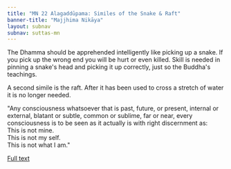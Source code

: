 ```yaml
---
title: "MN 22 Alagaddūpama: Similes of the Snake & Raft"
banner-title: "Majjhima Nikāya" 
layout: subnav 
subnav: suttas-mn 
---
```


The Dhamma should be apprehended intelligently like picking up a snake. If you pick up the wrong end you will be hurt or even killed. Skill is needed in pinning a snake's head and picking it up correctly, just so the Buddha's teachings.


A second simile is the raft. After it has been used to cross a stretch of water it is no longer needed.


"Any consciousness whatsoever that is past, future, or present, internal or external, blatant or subtle, common or sublime, far or near, every consciousness is to be seen as it actually is with right discernment as:  
This is not mine.  
This is not my self.  
This is not what I am."


[Full text](https://www.dhammatalks.org/suttas/MN/MN22.html)
